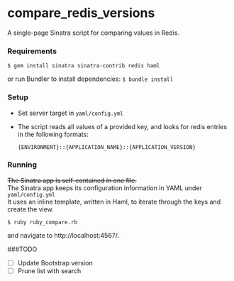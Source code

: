 compare_redis_versions
======================

A single-page Sinatra script for comparing values in Redis.  


### Requirements
`$ gem install sinatra sinatra-contrib redis haml`

or run Bundler to install dependencies:
`$ bundle install`

### Setup
- Set server target in `yaml/config.yml`

- The script reads all values of a provided key, and looks for redis entries in the following formats:

  `{ENVIRONMENT}::{APPLICATION_NAME}::{APPLICATION_VERSION}`

### Running
~~The Sinatra app is self-contained in one file.~~   
The Sinatra app keeps its configuration information in YAML under `yaml/config.yml`  
It uses an inline template, written in Haml, to iterate through the keys and create the view.

`$ ruby ruby_compare.rb`

and navigate to http://localhost:4567/.  

###TODO
- [ ] Update Bootstrap version  
- [ ] Prune list with search  
